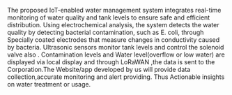The proposed IoT-enabled water management system integrates real-time monitoring 
of water quality and tank levels to ensure safe and efficient distribution. Using 
electrochemical analysis, the system detects the water quality by detecting bacterial contamination, such as E. coli, 
through Specially coated electrodes that measure changes in conductivity caused by 
bacteria. Ultrasonic sensors monitor tank levels and control the solenoid valve also . Contamination levels and Water 
level(overflow or low water) are displayed via local display and through LoRaWAN ,the data is sent to 
the Corporation.The Website/app developed by us will provide data collection,accurate monitoring and alert  providing. Thus Actionable insights on water treatment or usage.
